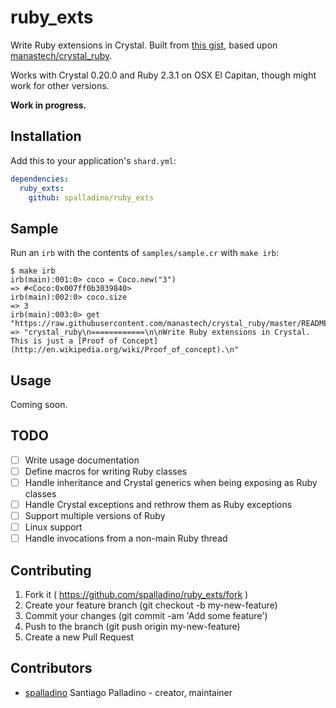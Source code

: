 # ruby_exts

Write Ruby extensions in Crystal. Built from [this gist](https://gist.github.com/spalladino/10c829db3191a89a8ba73bb001d3c921), based upon [manastech/crystal_ruby](https://github.com/manastech/crystal_ruby).

Works with Crystal 0.20.0 and Ruby 2.3.1 on OSX El Capitan, though might work for other versions.

**Work in progress.**

## Installation

Add this to your application's `shard.yml`:

```yaml
dependencies:
  ruby_exts:
    github: spalladino/ruby_exts
```

## Sample

Run an `irb` with the contents of `samples/sample.cr` with `make irb`:

```crystal
$ make irb
irb(main):001:0> coco = Coco.new("3")
=> #<Coco:0x007ff0b3039840>
irb(main):002:0> coco.size
=> 3
irb(main):003:0> get "https://raw.githubusercontent.com/manastech/crystal_ruby/master/README.md"
=> "crystal_ruby\n============\n\nWrite Ruby extensions in Crystal. This is just a [Proof of Concept](http://en.wikipedia.org/wiki/Proof_of_concept).\n"
```

## Usage

Coming soon.

## TODO

- [ ] Write usage documentation
- [ ] Define macros for writing Ruby classes
- [ ] Handle inheritance and Crystal generics when being exposing as Ruby classes
- [ ] Handle Crystal exceptions and rethrow them as Ruby exceptions
- [ ] Support multiple versions of Ruby
- [ ] Linux support
- [ ] Handle invocations from a non-main Ruby thread

## Contributing

1. Fork it ( https://github.com/spalladino/ruby_exts/fork )
2. Create your feature branch (git checkout -b my-new-feature)
3. Commit your changes (git commit -am 'Add some feature')
4. Push to the branch (git push origin my-new-feature)
5. Create a new Pull Request

## Contributors

- [spalladino](https://github.com/spalladino) Santiago Palladino - creator, maintainer
